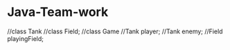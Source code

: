 # Java-Team-work
//class Tank
//class Field;
//class Game
//Tank player;
//Tank enemy;
//Field playingField;
